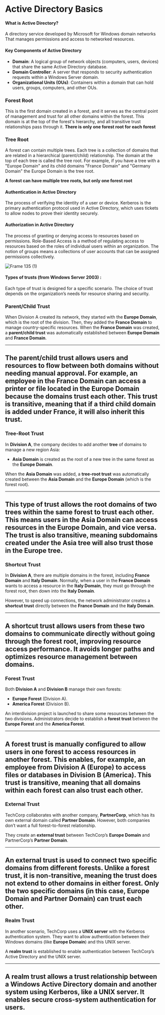 # Active Directory Basics

#### What is Active Directory?
A directory service developed by Microsoft for Windows domain networks That manages permissions and access to networked resources.
  
#### Key Components of Active Directory
- **Domain**: A logical group of network objects (computers, users, devices) that share the same Active Directory database.
- **Domain Controller**: A server that responds to security authentication requests within a Windows Server domain.
- **Organizational Units (OUs)**: Containers within a domain that can hold users, groups, computers, and other OUs.

### Forest Root
This is the first domain created in a forest, and it serves as the central point of management and trust for all other domains within the forest. This domain is at the top of the forest's hierarchy, and all transitive trust relationships pass through it. **There is only one forest root for each forest**

### Tree Root
A forest can contain multiple trees. Each tree is a collection of domains that are related in a hierarchical (parent/child) relationship. The domain at the top of each tree is called the tree root. For example, if you have a tree with a "Europe Domain" and its child domains "France Domain" and "Germany Domain" the Europe Domain is the tree root.

**A forest can have multiple tree roots, but only one forest root**

#### Authentication in Active Directory
The process of verifying the identity of a user or device.
Kerberos is the primary authentication protocol used in Active Directory, which uses tickets to allow nodes to prove their identity securely.

#### Authorization in Active Directory
The process of granting or denying access to resources based on permissions.
Role-Based Access is a method of regulating access to resources based on the roles of individual users within an organization.
The notion of groups means a collections of user accounts that can be assigned permissions collectively.

![Frame 135 (1)](https://github.com/user-attachments/assets/bbb9f39a-6783-4eeb-bcaf-0137c6c6b8c5)



#### Types of trusts (from Windows Server 2003) :

Each type of trust is designed for a specific scenario.
The choice of trust depends on the organization’s needs for resource sharing and security.


### Parent/Child Trust
When Division A created its network, they started with the **Europe Domain**, which is the root of the division. Then, they added the **France Domain** to manage country-specific resources. When the **France Domain** was created, a **parent/child trust** was automatically established between **Europe Domain** and **France Domain**.

----------------------------------------------------------------------------------------------------------------------------
The parent/child trust allows users and resources to flow between both domains without needing manual approval. For example, an employee in the **France Domain** can access a printer or file located in the **Europe Domain** because the domains trust each other. This trust is **transitive**, meaning that if a third child domain is added under **France**, it will also inherit this trust.
----------------------------------------------------------------------------------------------------------------------------




### Tree-Root Trust
In **Division A**, the company decides to add another **tree** of domains to manage a new region Asia:
- **Asia Domain** is created as the root of a new tree in the same forest as the **Europe Domain**.

When the **Asia Domain** was added, a **tree-root trust** was automatically created between the **Asia Domain** and the **Europe Domain** (which is the forest root).

----------------------------------------------------------------------------------------------------------------------------
This type of trust allows the root domains of two **trees** within the same forest to trust each other. This means users in the **Asia Domain** can access resources in the **Europe Domain**, and vice versa. The trust is also transitive, meaning subdomains created under the **Asia tree** will also trust those in the **Europe tree**.
----------------------------------------------------------------------------------------------------------------------------




### Shortcut Trust
In **Division A**, there are multiple domains in the forest, including **France Domain** and **Italy Domain**. Normally, when a user in the **France Domain** wants to access a resource in the **Italy Domain**, they must go through the forest root, then down into the **Italy Domain**.

However, to speed up connections, the network administrator creates a **shortcut trust** directly between the **France Domain** and the **Italy Domain**.

----------------------------------------------------------------------------------------------------------------------------
A shortcut trust allows users from these two domains to communicate directly without going through the forest root, improving resource access performance. It avoids longer paths and optimizes resource management between domains.
----------------------------------------------------------------------------------------------------------------------------



### Forest Trust
Both **Division A** and **Division B** manage their own forests:
- **Europe Forest** (Division A).
- **America Forest** (Division B).

An interdivision project is launched to share some resources between the two divisions. Administrators decide to establish a **forest trust** between the **Europe Forest** and the **America Forest**.

--------------------------------------------------------------------------------------------------------------------------
A forest trust is manually configured to allow users in one forest to access resources in another forest. This enables, for example, an employee from **Division A** (Europe) to access files or databases in **Division B** (America). This trust is **transitive**, meaning that all domains within each forest can also trust each other.
---------------------------------------------------------------------------------------------------------------------------



### External Trust
TechCorp collaborates with another company, **PartnerCorp**, which has its own external domain called **Partner Domain**. However, both companies don’t want a full forest-to-forest relationship.

They create an **external trust** between TechCorp’s **Europe Domain** and PartnerCorp’s **Partner Domain**.

----------------------------------------------------------------------------------------------------------------------------
An external trust is used to connect two specific domains from different forests. Unlike a forest trust, it is **non-transitive**, meaning the trust does not extend to other domains in either forest. Only the two specific domains (in this case, **Europe Domain** and **Partner Domain**) can trust each other.
----------------------------------------------------------------------------------------------------------------------------

### Realm Trust

In another scenario, TechCorp uses a **UNIX server** with the Kerberos authentication system. They want to allow authentication between their Windows domains (like **Europe Domain**) and this UNIX server.

A **realm trust** is established to enable authentication between TechCorp’s Active Directory and the UNIX server.

---------------------------------------------------------------------------------------------------------------------------
A realm trust allows a trust relationship between a Windows Active Directory domain and another system using Kerberos, like a UNIX server. It enables secure cross-system authentication for users.
---------------------------------------------------------------------------------------------------------------------------



